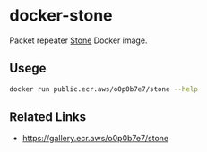 # docker-stone

Packet repeater [Stone](https://www.gcd.org/sengoku/stone/) Docker image.

## Usege

```sh
docker run public.ecr.aws/o0p0b7e7/stone --help
```

## Related Links

- https://gallery.ecr.aws/o0p0b7e7/stone
